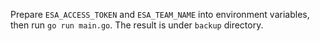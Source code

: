 
Prepare `ESA_ACCESS_TOKEN` and `ESA_TEAM_NAME` into environment variables, then run `go run main.go`.
The result is under `backup` directory.